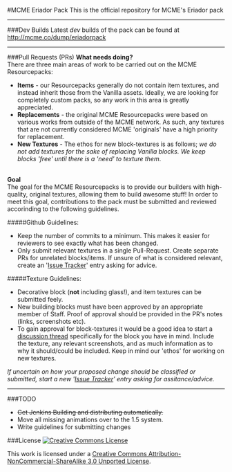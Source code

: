 #MCME Eriador Pack
This is the official repository for MCME's Eriador pack

---
###Dev Builds
Latest _dev_ builds of the pack can be found at http://mcme.co/dump/eriadorpack

---
###Pull Requests (PRs)
<b>What needs doing?</b><br/>
There are three main areas of work to be carried out on the MCME Resourcepacks:
- <b>Items</b> - our Resourcepacks generally do not contain item textures, and instead inherit those from the Vanilla assets. Ideally, we are looking for completely custom packs, so any work in this area is greatly appreciated.
- <b>Replacements</b> - the original MCME Resourcepacks were based on various works from outside of the MCME network. As such, any textures that are not currently considered MCME 'originals' have a high priority for replacement.
- <b>New Textures</b> - The ethos for new block-textures is as follows; _we do not add textures for the sake of replacing Vanilla blocks. We keep blocks 'free' until there is a 'need' to texture them_.

<br/>
<b>Goal</b><br/>
The goal for the MCME Resourcepacks is to provide our builders with high-quality, original textures, allowing them to build awesome stuff! In order to meet this goal, contributions to the pack must be submitted and reviewed accorinding to the following guidelines.

#####Github Guidelines:
- Keep the number of commits to a minimum. This makes it easier for reviewers to see exactly what has been changed.
- Only submit relevant textures in a single Pull-Request. Create separate PRs for unrelated blocks/items. If unsure of what is considered relevant, create an '<a href='https://github.com/MCME/MCME-Eriador-Pack/issues'>Issue Tracker</a>' entry asking for advice.

#####Texture Guidelines:
- Decorative block (<b>not</b> including glass!), and item textures can be submitted feely.
- New building blocks must have been approved by an appropriate member of Staff. Proof of approval should be provided in the PR's notes (links, screenshots etc).
- To gain approval for block-textures it would be a good idea to start a <a href='http://mcmiddleearth.com/forum/resource-packs.28/'>discussion thread</a> specifically for the block you have in mind. Include the texture, any relevant screenshots, and as much information as to why it should/could be included. Keep in mind our 'ethos' for working on new textures.

_If uncertain on how your proposed change should be classified or submitted, start a new '<a href='https://github.com/MCME/MCME-Eriador-Pack/issues'>Issue Tracker</a>' entry asking for assitance/advice._

---

###TODO
- ~~Get Jenkins Building and distributing automatically.~~
- Move all missing animations over to the 1.5 system.
- Write guidelines for submitting changes

###License
[![Creative Commons License](http://i.creativecommons.org/l/by-nc-sa/3.0/88x31.png)](http://creativecommons.org/licenses/by-nc-sa/3.0/deed.en_US)

This work is licensed under a [Creative Commons Attribution-NonCommercial-ShareAlike 3.0 Unported License](http://creativecommons.org/licenses/by-nc-sa/3.0/deed.en_US).
